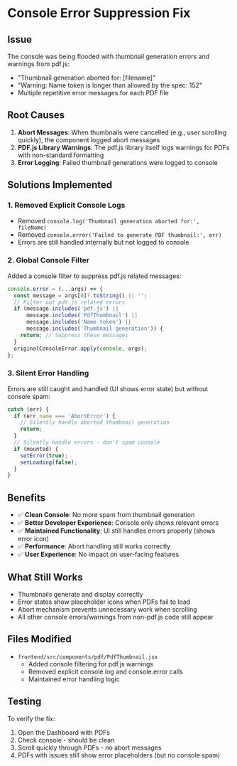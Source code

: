 # Console Error Suppression Fix

## Issue
The console was being flooded with thumbnail generation errors and warnings from pdf.js:
- "Thumbnail generation aborted for: [filename]"
- "Warning: Name token is longer than allowed by the spec: 152"
- Multiple repetitive error messages for each PDF file

## Root Causes
1. **Abort Messages**: When thumbnails were cancelled (e.g., user scrolling quickly), the component logged abort messages
2. **PDF.js Library Warnings**: The pdf.js library itself logs warnings for PDFs with non-standard formatting
3. **Error Logging**: Failed thumbnail generations were logged to console

## Solutions Implemented

### 1. Removed Explicit Console Logs
- Removed `console.log('Thumbnail generation aborted for:', fileName)`
- Removed `console.error('Failed to generate PDF thumbnail:', err)`
- Errors are still handled internally but not logged to console

### 2. Global Console Filter
Added a console filter to suppress pdf.js related messages:
```javascript
console.error = (...args) => {
  const message = args[0]?.toString() || '';
  // Filter out pdf.js related errors
  if (message.includes('pdf.js') || 
      message.includes('PdfThumbnail') || 
      message.includes('Name token') ||
      message.includes('Thumbnail generation')) {
    return; // Suppress these messages
  }
  originalConsoleError.apply(console, args);
};
```

### 3. Silent Error Handling
Errors are still caught and handled (UI shows error state) but without console spam:
```javascript
catch (err) {
  if (err.name === 'AbortError') {
    // Silently handle aborted thumbnail generation
    return;
  }
  // Silently handle errors - don't spam console
  if (mounted) {
    setError(true);
    setLoading(false);
  }
}
```

## Benefits
- ✅ **Clean Console**: No more spam from thumbnail generation
- ✅ **Better Developer Experience**: Console only shows relevant errors
- ✅ **Maintained Functionality**: UI still handles errors properly (shows error icon)
- ✅ **Performance**: Abort handling still works correctly
- ✅ **User Experience**: No impact on user-facing features

## What Still Works
- Thumbnails generate and display correctly
- Error states show placeholder icons when PDFs fail to load
- Abort mechanism prevents unnecessary work when scrolling
- All other console errors/warnings from non-pdf.js code still appear

## Files Modified
- `frontend/src/components/pdf/PdfThumbnail.jsx`
  - Added console filtering for pdf.js warnings
  - Removed explicit console.log and console.error calls
  - Maintained error handling logic

## Testing
To verify the fix:
1. Open the Dashboard with PDFs
2. Check console - should be clean
3. Scroll quickly through PDFs - no abort messages
4. PDFs with issues still show error placeholders (but no console spam)
